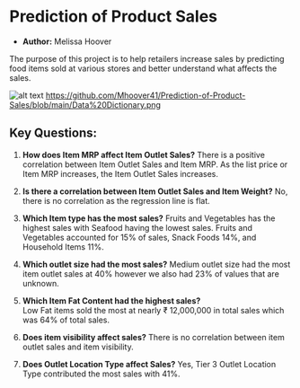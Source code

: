 # **Prediction of Product Sales**
- **Author:** Melissa Hoover

The purpose of this project is to help retailers increase sales by predicting food items sold at various stores and better understand what affects the sales.

![alt text](https://github.com/[Mhoover41]/[Prediction-of-Product-Sales]/blob/[branch]/image.jpg?raw=true)
https://github.com/Mhoover41/Prediction-of-Product-Sales/blob/main/Data%20Dictionary.png

## **Key Questions:**

1) **How does Item MRP affect Item Outlet Sales?**
   There is a positive correlation between Item Outlet Sales and Item MRP. As the list price or Item MRP increases, the Item Outlet Sales increases.

2) **Is there a correlation between Item Outlet Sales and Item Weight?**
    No, there is no correlation as the regression line is flat. 
    
3) **Which Item type has the most sales?** 
   Fruits and Vegetables has the highest sales with Seafood having the lowest sales. Fruits and Vegetables accounted for 15% of sales, Snack Foods 14%, and Household        Items 11%. 

4) **Which outlet size had the most sales?**
   Medium outlet size had the most item outlet sales at 40% however we also had 23% of values that are unknown.

5) **Which Item Fat Content had the highest sales?**  
   Low Fat items sold the most at nearly ₹ 12,000,000 in total sales which was 64% of total sales. 
   
6) **Does item visibility affect sales?**
   There is no correlation between item outlet sales and item visibility.
   
7) **Does Outlet Location Type affect Sales?**
   Yes, Tier 3 Outlet Location Type contributed the most sales with 41%.
  

  
